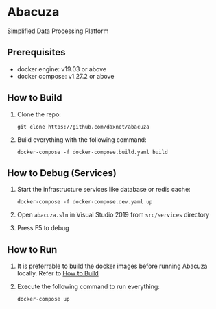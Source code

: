 # Abacuza
Simplified Data Processing Platform

## Prerequisites
- docker engine: v19.03 or above
- docker compose: v1.27.2 or above

## How to Build
1. Clone the repo:
   
   `git clone https://github.com/daxnet/abacuza`

2. Build everything with the following command:
   
   `docker-compose -f docker-compose.build.yaml build`

## How to Debug (Services)
1. Start the infrastructure services like database or redis cache:
   
   `docker-compose -f docker-compose.dev.yaml up`

2. Open `abacuza.sln` in Visual Studio 2019 from `src/services` directory
3. Press F5 to debug

## How to Run
1. It is preferrable to build the docker images before running Abacuza locally. Refer to [How to Build](#how-to-build)
2. Execute the following command to run everything:
   
   `docker-compose up`


